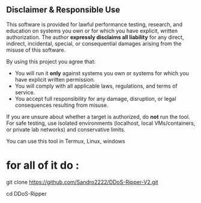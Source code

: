 ## Disclaimer & Responsible Use

This software is provided for lawful performance testing, research, and education on systems you own or for which you have explicit, written authorization. The author **expressly disclaims all liability** for any direct, indirect, incidental, special, or consequential damages arising from the misuse of this software.

By using this project you agree that:
- You will run it **only** against systems you own or systems for which you have explicit written permission.
- You will comply with all applicable laws, regulations, and terms of service.
- You accept full responsibility for any damage, disruption, or legal consequences resulting from misuse.

If you are unsure about whether a target is authorized, do **not** run the tool. For safe testing, use isolated environments (localhost, local VMs/containers, or private lab networks) and conservative limits.

You can use this tool in Termux, Linux, windows

# for all of it do :
 git clone https://github.com/Sandro2222/DDoS-Ripper-V2.git



 cd DDoS-Ripper

